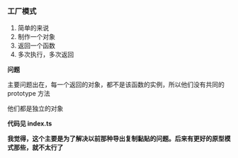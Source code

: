 ### 工厂模式

1. 简单的来说
2. 制作一个对象
3. 返回一个函数
4. 多次执行，多次返回

**问题**

主要问题出在，每一个返回的对象，都不是该函数的实例，所以他们没有共同的 prototype 方法

他们都是独立的对象

**代码见 index.ts**

**我觉得，这个主要是为了解决以前那种导出复制黏贴的问题。后来有更好的原型模式那些，就不太行了**

